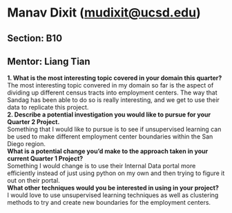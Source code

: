 # Manav Dixit (mudixit@ucsd.edu)
## Section: B10
## Mentor: Liang Tian

**1. What is the most interesting topic covered in your domain this quarter?** \
The most interesting topic convered in my domain so far is the aspect of dividing up different census tracts into employment centers. The way that Sandag has been able to do so is really interesting, and we get to use their data to replicate this project. \
**2. Describe a potential investigation you would like to pursue for your Quarter 2 Project.** \
Something that I would like to pursue is to see if unsupervised learning can be used to make different employment center boundaries within the San Diego region. \
**What is a potential change you’d make to the approach taken in your current Quarter 1 Project?** \
Something I would change is to use their Internal Data portal more efficiently instead of just using python on my own and then trying to figure it out on their portal. \
**What other techniques would you be interested in using in your project?** \
I would love to use unsupervised learning techniques as well as clustering methods to try and create new boundaries for the employment centers. 
